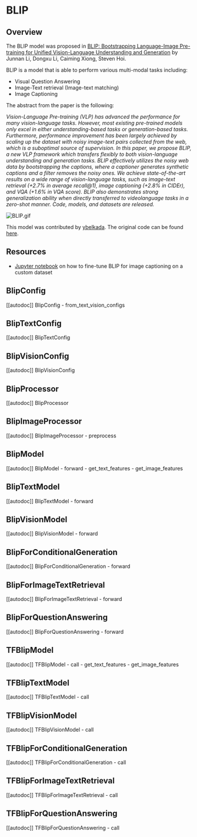<!--Copyright 2023 The HuggingFace Team. All rights reserved.

Licensed under the Apache License, Version 2.0 (the "License"); you may not use this file except in compliance with
the License. You may obtain a copy of the License at

http://www.apache.org/licenses/LICENSE-2.0

Unless required by applicable law or agreed to in writing, software distributed under the License is distributed on
an "AS IS" BASIS, WITHOUT WARRANTIES OR CONDITIONS OF ANY KIND, either express or implied. See the License for the
specific language governing permissions and limitations under the License.

⚠️ Note that this file is in Markdown but contain specific syntax for our doc-builder (similar to MDX) that may not be
rendered properly in your Markdown viewer.

-->

# BLIP

## Overview

The BLIP model was proposed in [BLIP: Bootstrapping Language-Image Pre-training for Unified Vision-Language Understanding and Generation](https://arxiv.org/abs/2201.12086) by Junnan Li, Dongxu Li, Caiming Xiong, Steven Hoi.

BLIP is a model that is able to perform various multi-modal tasks including:
- Visual Question Answering 
- Image-Text retrieval (Image-text matching)
- Image Captioning

The abstract from the paper is the following:

*Vision-Language Pre-training (VLP) has advanced the performance for many vision-language tasks. 
However, most existing pre-trained models only excel in either understanding-based tasks or generation-based tasks. Furthermore, performance improvement has been largely achieved by scaling up the dataset with noisy image-text pairs collected from the web, which is a suboptimal source of supervision. In this paper, we propose BLIP, a new VLP framework which transfers flexibly to both vision-language understanding and generation tasks. BLIP effectively utilizes the noisy web data by bootstrapping the captions, where a captioner generates synthetic captions and a filter removes the noisy ones. We achieve state-of-the-art results on a wide range of vision-language tasks, such as image-text retrieval (+2.7% in average recall@1), image captioning (+2.8% in CIDEr), and VQA (+1.6% in VQA score). BLIP also demonstrates strong generalization ability when directly transferred to videolanguage tasks in a zero-shot manner. Code, models, and datasets are released.*

![BLIP.gif](https://cdn-uploads.huggingface.co/production/uploads/1670928184033-62441d1d9fdefb55a0b7d12c.gif)

This model was contributed by [ybelkada](https://huggingface.co/ybelkada).
The original code can be found [here](https://github.com/salesforce/BLIP).

## Resources

- [Jupyter notebook](https://github.com/huggingface/notebooks/blob/main/examples/image_captioning_blip.ipynb) on how to fine-tune BLIP for image captioning on a custom dataset

## BlipConfig

[[autodoc]] BlipConfig
    - from_text_vision_configs

## BlipTextConfig

[[autodoc]] BlipTextConfig

## BlipVisionConfig

[[autodoc]] BlipVisionConfig

## BlipProcessor

[[autodoc]] BlipProcessor


## BlipImageProcessor

[[autodoc]] BlipImageProcessor
    - preprocess

## BlipModel

[[autodoc]] BlipModel
    - forward
    - get_text_features
    - get_image_features

## BlipTextModel

[[autodoc]] BlipTextModel
    - forward


## BlipVisionModel

[[autodoc]] BlipVisionModel
    - forward


## BlipForConditionalGeneration

[[autodoc]] BlipForConditionalGeneration
    - forward


## BlipForImageTextRetrieval

[[autodoc]] BlipForImageTextRetrieval
    - forward


## BlipForQuestionAnswering

[[autodoc]] BlipForQuestionAnswering
    - forward

## TFBlipModel

[[autodoc]] TFBlipModel
    - call
    - get_text_features
    - get_image_features

## TFBlipTextModel

[[autodoc]] TFBlipTextModel
    - call


## TFBlipVisionModel

[[autodoc]] TFBlipVisionModel
    - call


## TFBlipForConditionalGeneration

[[autodoc]] TFBlipForConditionalGeneration
    - call


## TFBlipForImageTextRetrieval

[[autodoc]] TFBlipForImageTextRetrieval
    - call


## TFBlipForQuestionAnswering

[[autodoc]] TFBlipForQuestionAnswering
    - call